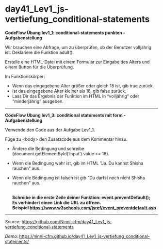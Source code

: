 # day41_Lev1_js-vertiefung_conditional-statements

**CodeFlow Übung lev1_1: conditional-statements punkten - Aufgabenstellung**

Wir brauchen eine Abfrage, um zu überprüfen, ob der Benutzer volljährig ist. Deklariere die Funktion adult().

Erstelle eine HTML-Datei mit einem Formular zur Eingabe des Alters und einem Button für die Überprüfung.

Im Funktionskörper:

-   Wenn das eingegebene Alter größer oder gleich 18 ist, gib true zurück.
-   Ist das eingegebene Alter kleiner als 18, gib false zurück.
-   Lass Dir das Ergebnis der Funktion im HTML in “volljährig” oder “minderjährig” ausgeben.

---

**CodeFlow Übung lev1_3: conditional statements mit form - Aufgabenstellung**

Verwende den Code aus der Aufgabe Lev1_1.

Füge zu \<body\> den Zusatzcode aus dem Kommentar hinzu.

-   Ändere die Bedingung und schreibe (document.getElementById(‘input’).value >= 18).
-   Wenn die Bedingung wahr ist, gib im HTML "Ja. Du kannst Shisha rauchen" aus.
-   Wenn die Bedingung ist falsch ist gib "Du darfst noch nicht Shisha rauchen" aus.

    <br>
    <b>Schreibe in die erste Zeile deiner Funktion: event.preventDefault();<br>
    Es verhindert einen Link die URL zu öffnen.<br>
    Beispiel <a href="https://www.w3schools.com/jsref/event_preventdefault.asp">https://www.w3schools.com/jsref/event_preventdefault.asp</a> </b>

---

_Source:_ https://github.com/Ninni-cfm/day41_Lev1_js-vertiefung_conditional-statements

_Demo:_ https://ninni-cfm.github.io/day41_Lev1_js-vertiefung_conditional-statements/
